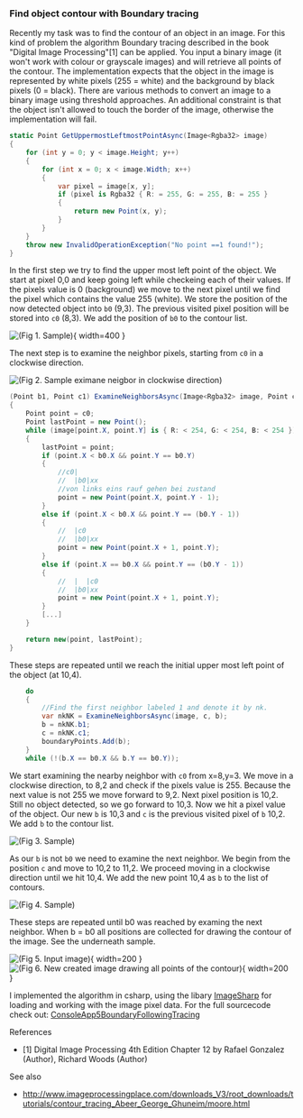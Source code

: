 ### Find object contour with Boundary tracing

Recently my task was to find the contour of an object in an image. For this kind of problem the algorithm Boundary tracing described in the book "Digital Image Processing"[1] can be applied. You input a binary image (it won't work with colour or grayscale images) and will retrieve all points of the contour. The implementation expects that the object in the image is represented by white pixels (255 = white) and the background by black pixels (0 = black). There are various methods to convert an image to a binary image using threshold approaches. An additional constraint is that the object isn't allowed to touch the border of the image, otherwise the implementation will fail.

```csharp
static Point GetUppermostLeftmostPointAsync(Image<Rgba32> image)
{
    for (int y = 0; y < image.Height; y++)
    {
        for (int x = 0; x < image.Width; x++)
        {
            var pixel = image[x, y];
            if (pixel is Rgba32 { R: = 255, G: = 255, B: = 255 }
            {
                return new Point(x, y);
            }
        }
    }
    throw new InvalidOperationException("No point ==1 found!");
}
```

In the first step we try to find the upper most left point of the object. We start at pixel 0,0 and keep going left while checkeing each of their values. If the pixels value is 0 (background) we move to the next pixel until we find the pixel which contains the value 255 (white). We store the position of the now detected object into `b0` (9,3). The previous visited pixel position will be stored into `c0` (8,3). We add the position of `b0` to the contour list.

![(Fig 1. Sample)](assets/img/blog/boundary_mostleftupperobject.png){ width=400 }

The next step is to examine the neighbor pixels, starting from `c0` in a clockwise direction. 

![(Fig 2. Sample eximane neigbor in clockwise direction)](assets/img/blog/boundary_examine.png)

```csharp
(Point b1, Point c1) ExamineNeighborsAsync(Image<Rgba32> image, Point c0, Point b0)
{
    Point point = c0;
    Point lastPoint = new Point();
    while (image[point.X, point.Y] is { R: < 254, G: < 254, B: < 254 })
    {
        lastPoint = point;
        if (point.X < b0.X && point.Y == b0.Y)
        {
            //c0|
            //  |b0|xx
            //von links eins rauf gehen bei zustand 
            point = new Point(point.X, point.Y - 1);
        }
        else if (point.X < b0.X && point.Y == (b0.Y - 1))
        {
            //  |c0 
            //  |b0|xx
            point = new Point(point.X + 1, point.Y);
        }
        else if (point.X == b0.X && point.Y == (b0.Y - 1))
        {
            //  |  |c0
            //  |b0|xx
            point = new Point(point.X + 1, point.Y);
        }
        [...]
    }

    return new(point, lastPoint);
}
```

These steps are repeated until we reach the initial upper most left point of the object (at 10,4).

```csharp
    do
    {
        //Find the first neighbor labeled 1 and denote it by nk.
        var nkNK = ExamineNeighborsAsync(image, c, b);
        b = nkNK.b1;
        c = nkNK.c1;
        boundaryPoints.Add(b);
    }
    while (!(b.X == b0.X && b.Y == b0.Y));
```

We start examining the nearby neighbor with `c0` from x=8,y=3. We move in a clockwise direction, to 8,2 and check if the pixels value is 255. Because the next value is not 255 we move forward to 9,2. Next pixel position is 10,2. Still no object detected, so we go forward to 10,3. Now we hit a pixel value of the object. Our new `b` is 10,3 and `c` is the previous visited pixel of `b` 10,2. We add `b` to the contour list.

![(Fig 3. Sample)](assets/img/blog/boundary_examine_n1.png)

As our `b` is not `b0` we need to examine the next neighbor. We begin from the position `c` and move to 10,2 to 11,2. We proceed moving in a clockwise direction until we hit 10,4. We add the new point 10,4 as `b` to the list of contours.

![(Fig 4. Sample)](assets/img/blog/boundary_examine_n2.png)

These steps are repeated until b0 was reached by examing the next neighbor. When b = b0 all positions are collected for drawing the contour of the image. See the underneath sample.

![(Fig 5. Input image)](assets/img/blog/boundary_sample_bw.png){ width=200 }
![(Fig 6. New created image drawing all points of the contour)](assets/img/blog/boundary_sample_bw_contour_output.png){ width=200 }

I implemented the algorithm in csharp, using the libary [ImageSharp](https://github.com/SixLabors/ImageSharp) for loading and working with the image pixel data. For the full sourcecode check out: [ConsoleApp5BoundaryFollowingTracing
](https://github.com/mfe-/ConsoleApp5BoundaryFollowingTracing/blob/02b3cf2887d0bfcacc50982e82dcfaa06910d03c/Program.cs)



References

- [1] Digital Image Processing 4th Edition Chapter 12 by Rafael Gonzalez (Author), Richard Woods (Author) 

See also

- http://www.imageprocessingplace.com/downloads_V3/root_downloads/tutorials/contour_tracing_Abeer_George_Ghuneim/moore.html